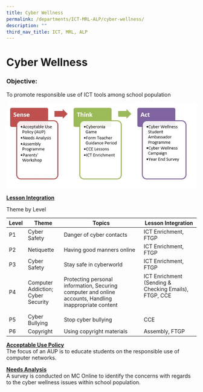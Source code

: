 ```yaml
---
title: Cyber Wellness
permalink: /departments/ICT-MRL-ALP/cyber-wellness/
description: ""
third_nav_title: ICT, MRL, ALP
---
```

# Cyber Wellness
### Objective:

To promote responsible use of ICT tools among school population

![](/images/Departments/ICT,%20MRL,%20ALP/Cyber-Wellness.jpg)

<b><u>Lesson Integration</u></b>

Theme by Level

| Level |                 Theme                 |    Topics                      |                        Lesson Integration               |
|-----|-------------------------------------|------------------------------------------------------------------------------------------------------|--------------------------------------------------------------------|
| P1    | Cyber Safety        | Danger of cyber contacts          | ICT Enrichment, FTGP                     |
| P2    | Netiquette            | Having good manners online<br>                                                         | ICT Enrichment, FTGP    |
| P3    | Cyber Safety       | Stay safe in cyberworld<br>        | ICT Enrichment, FTGP                                                 |
| P4    | Computer Addiction;<br>Cyber Security | Protecting personal information, Securing computer and online accounts, Handling inappropriate content | ICT Enrichment (Sending & Checking Emails), FTGP, CCE<br> <br> <br>  |
| P5    | Cyber Bullying                        | Stop cyber bullying<br>                      | CCE                                                                  |
| P6    | Copyright              | Using copyright materials<br>       | Assembly, FTGP      |

<b><u>Acceptable Use Policy</u></b>  
The focus of an AUP is to educate students on the responsible use of computer networks.  
  
<b><u>Needs Analysis</u></b>    
A survey is conducted on MC Online to identify the concerns with regards to the cyber wellness issues within school population.